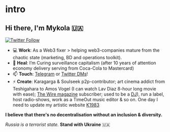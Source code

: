 # intro

## Hi there, I'm Mykola 🇺🇦 
[![Twitter Follow](https://img.shields.io/twitter/follow/nicksvyaznoy?style=social)](https://twitter.com/intent/follow?screen_name=nicksvyaznoy)

<!--
**MSiusko/intro** is a ✨ _special_ ✨ repository because its `README.md` (this file) appears on your GitHub profile.

Here are some ideas to get you started:
-->

- 💻 **Work**: As a Web3 fixer > helping web3-companies mature from the chaotic state (marketing, BD and operations toolkit). 
- 🌱 **Heal**: I’m Curing surveillance capitalism (after 10 years of attention economy delivery serving from Coca-Cola to Mastercard)
- 📫 **Touch**: [Telegram](https://t.me/svyaznoy911) or [Twitter DMs](https://twitter.com/nicksvyaznoy)!
- ⚡ **Create**: Karagarga & Soulseek p2p-contributor; art cinema addict from Teshigahara to Amos Vogel (I can watch Lav Diaz 8-hour long movie with ease); [The Wire magazine](https://www.thewire.co.uk/home/) subscriber; used to be a [DJ](https://soundcloud.com/svyaznoy/light)), run a label, host radio-shows, work as a TimeOut music editor & so on. One day I need to update my artistic website [K1983](http://k1983.art)

**I believe that there's no decentralisation without an inclusion & diversity.**

_Russia is a terrorist state._
**Stand with Ukraine** 🇺🇦
